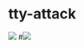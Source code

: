 # tty-attack


![](https://github.com/lewisrobson/tty-attack/blob/main/tty-attack.gif)
#![](https://github.com/Your_Repository_Name/Your_GIF_Name.gif)
